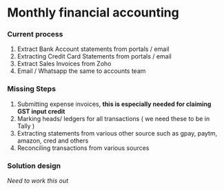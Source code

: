 # Monthly financial accounting

### Current process 
1. Extract Bank Account statements from portals / email 
2. Extracting Credit Card Statements from portals / email
3. Extract Sales Invoices from Zoho 
4. Email / Whatsapp the same to accounts team

### Missing Steps 
1. Submitting expense invoices, **this is especially needed for claiming GST input credit**
2. Marking heads/ ledgers for all transactions ( we need these to be in Tally )
3. Extracting statements from various other source such as gpay, paytm, amazon, cred and others 
4. Reconciling transactions from various sources 

### Solution design 
*Need to work this out*
